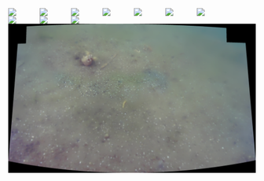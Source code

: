 <img src='00050.jpg' width='64px' align='left' />
<img src='00051.jpg' width='64px' align='left' />
<img src='00052.jpg' width='64px' align='left' />
<img src='00053.jpg' width='64px' align='left' />
<img src='00054.jpg' width='64px' align='left' />
<img src='00055.jpg' width='64px' align='left' />
<img src='00056.jpg' width='64px' align='left' />
<img src='00057.jpg' width='64px' align='left' />
<img src='00058.jpg' width='64px' align='left' />
<img src='00059.jpg' width='64px' align='left' />
<img src='stitched_output/day2a_0005.png' alt='stitched output for day2a' title='stitched' />
